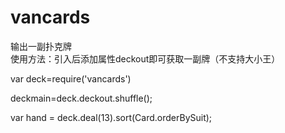 # vancards

输出一副扑克牌  
使用方法：引入后添加属性deckout即可获取一副牌（不支持大小王）


var deck=require('vancards')

deckmain=deck.deckout.shuffle();

var hand = deck.deal(13).sort(Card.orderBySuit);
